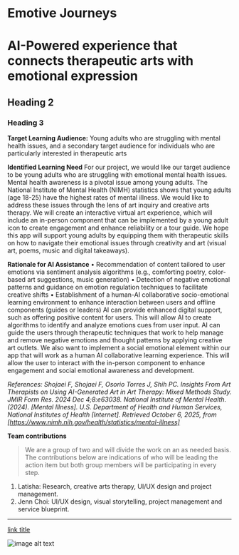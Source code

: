 # Emotive Journeys
# AI-Powered experience that connects therapeutic arts with emotional expression

## Heading 2
### Heading 3

**Target Learning Audience:**
Young adults who are struggling with mental health issues, and a secondary target audience for individuals who are particularly interested in therapeutic arts

**Identified Learning Need**
For our project, we would like our target audience to be young adults who are struggling with emotional mental health issues. Mental health awareness is a pivotal issue among young adults. The National Institute of Mental Health (NIMH) statistics shows that young adults (age 18-25) have the highest rates of mental illness. We would like to address these issues through the lens of art inquiry and creative arts therapy. We will create an interactive virtual art experience, which will include an in-person component that can be implemented by a young adult icon to create engagement and enhance reliability or a tour guide. We hope this app will support young adults by equipping them with therapeutic skills on how to navigate their emotional issues through creativity and art (visual art, poems, music and digital takeaways).

**Rationale for AI Assistance**
• Recommendation of content tailored to user emotions via sentiment analysis algorithms (e.g., comforting poetry, color-based art suggestions, music generation)
• Detection of negative emotional patterns and guidance on emotion regulation techniques to facilitate creative shifts
• Establishment of a human-AI collaborative socio-emotional learning environment to enhance interaction between users and offline components (guides or leaders)
AI can provide enhanced digital support, such as offering positive content for users. This will allow AI to create algorithms to identify and analyze emotions cues from user input. AI can guide the users through therapeutic techniques that work to help manage and remove negative emotions and thought patterns by applying creative art outlets. We also want to implement a social emotional element within our app that will work as a human AI collaborative learning experience. This will allow the user to interact with the in-person component to enhance engagement and social emotional awareness and development. 


*References: 
Shojaei F, Shojaei F, Osorio Torres J, Shih PC. Insights From Art Therapists on Using AI-Generated Art in Art Therapy: Mixed Methods Study. JMIR Form Res. 2024 Dec 4;8:e63038.
National Institute of Mental Health. (2024). [Mental Illness]. U.S. Department of Health and Human Services, National Institutes of Health [Internet]. Retrieved October 6, 2025, from [https://www.nimh.nih.gov/health/statistics/mental-illness]*


**Team contributions** 
>We are a group of two and will divide the work on an as needed basis. The contributions below are indications of who will be leading the action item but both group members will be participating in every step.
1. Latisha: Research, creative arts therapy, UI/UX design and project management.
2. Jenn Choi: UI/UX design, visual storytelling, project management and service blueprint.



---

[link title](https://www.example.com)

![image alt text](https://upload.wikimedia.org/wikipedia/commons/thumb/8/89/PlayingCards_Rosebush.jpg/250px-PlayingCards_Rosebush.jpg)
